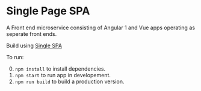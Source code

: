 # Single Page SPA

A Front end microservice consisting of Angular 1 and Vue apps operating as seperate front ends.


Build using [Single SPA](https://single-spa.surge.sh/)

To run: 

0. `npm install` to install dependencies.
1. `npm start` to run app in developement.
2. `npm run build` to build a production version. 

